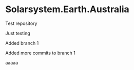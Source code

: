 # Solarsystem.Earth.Australia
Test repository

Just testing

Added branch 1

Added more commits to branch 1

aaaaa
